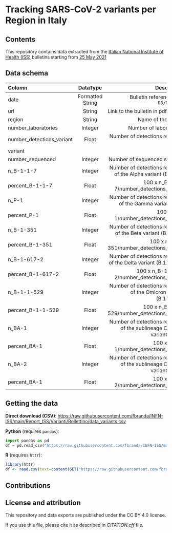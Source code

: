 # Tracking SARS-CoV-2 variants per Region in Italy

## Contents

This repository contains data extracted from the [Italian National Institute of Health (ISS)](https://www.iss.it/en/cov19-cosa-fa-iss-varianti) bulletins starting from [25 May 2021](https://www.iss.it/en/web/guest/cov19-cosa-fa-iss-varianti/-/asset_publisher/yJS4xO2fauqM/content/online-il-primo-bollettino-sulla-distribuzione-delle-varianti-in-italia?_com_liferay_asset_publisher_web_portlet_AssetPublisherPortlet_INSTANCE_yJS4xO2fauqM_assetEntryId=5746202&_com_liferay_asset_publisher_web_portlet_AssetPublisherPortlet_INSTANCE_yJS4xO2fauqM_redirect=https%3A%2F%2Fwww.iss.it%2Fen%2Fweb%2Fguest%2Fcov19-cosa-fa-iss-varianti%3Fp_p_id%3Dcom_liferay_asset_publisher_web_portlet_AssetPublisherPortlet_INSTANCE_yJS4xO2fauqM%26p_p_lifecycle%3D0%26p_p_state%3Dnormal%26p_p_mode%3Dview%26_com_liferay_asset_publisher_web_portlet_AssetPublisherPortlet_INSTANCE_yJS4xO2fauqM_assetEntryId%3D5746202%26_com_liferay_asset_publisher_web_portlet_AssetPublisherPortlet_INSTANCE_yJS4xO2fauqM_cur%3D2%26_com_liferay_asset_publisher_web_portlet_AssetPublisherPortlet_INSTANCE_yJS4xO2fauqM_delta%3D20%26p_r_p_resetCur%3Dfalse)


## Data schema

| Column      | DataType | Description     |
| :---        |    :----:   |          ---: |
| date      | Formatted String       | Bulletin reference date `DD/MM/YYYY`   |
| url | String | Link to the bulletin in pdf format |
| region | String | Name of the region |
| number_laboratories | Integer | Number of laboratories  |
| number_detections_variant | Float | Number of detections reported of the
variant |
| number_sequenced | Integer |  Number of sequenced samples |
| n_B-1-1-7 | Integer | Number of detections reported of the Alpha variant (B.1.1.7) |
| percent_B-1-1-7 | Float | 100 x n_B-1-1-7/number_detections_variant |
| n_P-1 | Integer | Number of detections reported of the Gamma variant (P.1) |
| percent_P-1 | Float | 100 x n_P-1/number_detections_variant |
| n_B-1-351 | Integer | Number of detections reported of the Beta variant (B.1.351) |
| percent_B-1-351 | Float | 100 x n_B-1-351/number_detections_variant |
| n_B-1-617-2 | Integer | Number of detections reported of the Delta variant (B.1.617.2) |
| percent_B-1-617-2 | Float | 100 x n_B-1-617-2/number_detections_variant |
| n_B-1-1-529 | Integer | Number of detections reported of the Omicron variant (B.1.1.529) |
| percent_B-1-1-529 | Float | 100 x n_B-1-1-529/number_detections_variant |
| n_BA-1 | Integer | Number of detections reported of the sublineage Omicron variant (BA.1) |
| percent_BA-1 | Float | 100 x n_BA-1/number_detections_variant |
| n_BA-2 | Integer | Number of detections reported of the sublineage Omicron variant (BA.2) |
| percent_BA-1 | Float | 100 x n_BA-2/number_detections_variant |




## Getting the data

**Direct download (CSV)**: https://raw.githubusercontent.com/fbranda/INFN-ISS/main/Report_ISS/Varianti/Bollettino/data_variants.csv 

**Python** (requires `pandas`):
```python
import pandas as pd
df = pd.read_csv("https://raw.githubusercontent.com/fbranda/INFN-ISS/main/Report_ISS/Varianti/Bollettino/data_variants.csv")
```

**R** (requires `httr`):
```r
library(httr)
df <- read.csv(text=content(GET("https://raw.githubusercontent.com/fbranda/INFN-ISS/main/Report_ISS/Varianti/Bollettino/data_variants.csv")))
```

## Contributions


## License and attribution

This repository and data exports are published under the CC BY 4.0 license.

If you use this file, please cite it as described in *CITATION.cff* file.
